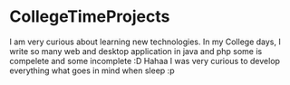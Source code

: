 # CollegeTimeProjects
I am very curious about learning new technologies. 
In my College days, I write so many  web and desktop application in java and php some is compelete and some incomplete :D
Hahaa I was very curious to develop everything what goes in mind when sleep :p 